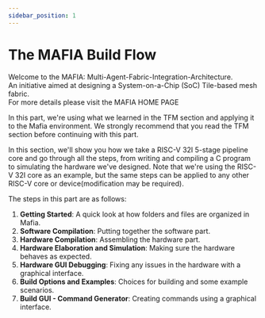 ```yaml
---
sidebar_position: 1
---
```

# The MAFIA Build Flow
Welcome to the MAFIA: Multi-Agent-Fabric-Integration-Architecture.     
An initiative aimed at designing a System-on-a-Chip (SoC) Tile-based mesh fabric.  
For more details please visit the MAFIA HOME PAGE  

In this part, we're using what we learned in the TFM section and applying it to the Mafia environment. We strongly recommend that you read the TFM section before continuing with this part.

In this section, we'll show you how we take a RISC-V 32I 5-stage pipeline core and go through all the steps, from writing and compiling a C program to simulating the hardware we've designed. Note that we're using the RISC-V 32I core as an example, but the same steps can be applied to any other RISC-V core or device(modification may be required).

The steps in this part are as follows:
1. **Getting Started**: A quick look at how folders and files are organized in Mafia.  
2. **Software Compilation**: Putting together the software part.  
3. **Hardware Compilation**: Assembling the hardware part.  
4. **Hardware Elaboration and Simulation**: Making sure the hardware behaves as expected.  
5. **Hardware GUI Debugging**: Fixing any issues in the hardware with a graphical interface.  
6. **Build Options and Examples**: Choices for building and some example scenarios.  
7. **Build GUI - Command Generator**: Creating commands using a graphical interface.  



